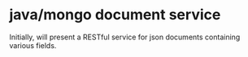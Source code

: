 # java/mongo document service

Initially, will present a RESTful service for json documents containing various fields.

